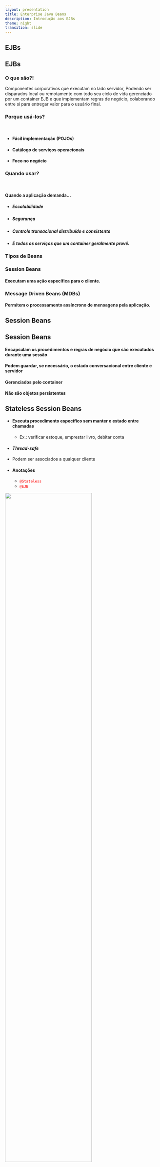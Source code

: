 ```yaml
---
layout: presentation
title: Enterprise Java Beans
description: Introdução aos EJBs
theme: night
transition: slide
---
```

<section>
<h1>EJBs</h1>
</section>
<section>
    <h2>EJBs</h2>
    <section>
        <h3 class="titlemark">O que são?!</h3>
    </section>
    <section>
        <p align="left">
        Componentes corporativos que executam no
        <span class="fragment grow highlight-red" data-fragment-index="1">lado servidor</span>,
        Podendo ser disparados <span class="fragment highlight-red" data-fragment-index="1">
        local ou remotamente</span> com todo seu
        <span class="fragment highlight-red" data-fragment-index="1">ciclo de vida gerenciado</span>
        por um container EJB e que implementam
        <span class="fragment highlight-red" data-fragment-index="1">regras de negócio</span>,
        colaborando entre si para entregar valor para o usuário final.
        </p>
    </section>
    <section>
        <h3 class="titlemark">Porque usá-los?</h3><br>
        <ul>
            <li class="fragment"><h4>Fácil implementação (POJOs)</h4></li>
            <li class="fragment"><h4>Catálogo de serviços operacionais</h4></li>
            <li class="fragment"><h4>Foco no negócio</h4></li>
        </ul>
    </section>
    <section>
        <h3 class="titlemark">Quando usar?</h3><br>
        <h4 align="left">Quando a aplicação demanda...</h4>
        <ul>
        <li><h5>Escalabilidade</h5></li>
        <li><h5>Segurança</h5></li>
        <li><h5>Controle transacional distribuído e consistente</h5></li>
        <li><h5>E todos os serviços que um container geralmente provê.</h5></li>
        </ul>
    </section>
    <section>
        <h3 class="titlemark">Tipos de Beans</h3>
    </section>
    <section>
        <h3 class="titlemark">Session Beans</h3>
        <h4>Executam uma ação específica para o cliente.</h4>
    </section>
    <section>
        <h3 class="titlemark">Message Driven Beans (MDBs)</h3>
        <h4>Permitem o processamento assíncrono de mensagens pela aplicação.</h4>
    </section>
</section>
<section>
    <h1>Session Beans</h1>
</section>
<section>
    <h2>Session Beans</h2>
    <section>
        <h4>Encapsulam os procedimentos e regras de negócio que são executados
        durante uma sessão</h4>
    </section>
    <section>
        <h4>Podem guardar, se necessário, o estado conversacional entre cliente
        e servidor</h4>
    </section>
    <section>
        <h4>Gerenciados pelo container</h4>
    </section>
    <section>
        <h4>Não são objetos persistentes</h4>
    </section>
</section>
<section>
    <h2>Stateless Session Beans</h2>
    <section>
        <ul>
            <li><h4>Executa procedimento específico sem manter o estado entre chamadas</h4></li>
                <ul><li>Ex.: verificar estoque, emprestar livro, debitar conta</li></ul>
            <li><h4><em>Thread-safe</em></h4></li>
            <li>Podem ser associados a qualquer cliente</li>
            <li><h4>Anotações</h4></li>
                <ul>
                    <li><code style="color: red;">@Stateless</code></li>
                    <li><code style="color: red;">@EJB</code></li>
                </ul>
        </ul>
    </section>
    <section>
        <img width="75%" src="{{site.github.url}}/media/ssb_pool.jpg">
    </section>
    <section>
        <h3 class="titlemark">Exemplo</h3>
    </section>
   <section>
        <br>
        <h4 class="titlemark">Servlet</h4>
        <pre><code class="java">
            @WebServlet("/ReservaMercadoriaServlet")
            public class ReservaMercadoriaServlet extends HttpServlet {
                @EJB ControladorSSB controle;
            protected void doGet(...) {
                String merc = request.getParameter(...);
                int reservado = controle.obterQuantidade(merc);
                ...
            }
            </code></pre>
        <h4 class="titlemark">Stateless Session Bean</h4>
        <pre><code class="java">
            @Stateless
            public class ControladorSSB {
                @Inject private Estoque meuEstoque;
                public int obterQuantidade(String merc) {
                    int qtdeEstoque = meuEstoque.obterQuantidade(merc);
                    ...
                } }
        </code></pre>
    </section>
</section>
<section>
    <h2>Exercício 2</h2>
</section>
<section>
    <h4 align="left">Atualize o projeto distribuidora para executar uma ação de reserva em um Estoque em memória
        utilizando EJBs.</h4>
</section>
<section>
    <h3 class="titlemark">Dicas</h3>
    <ol>
        <li>Não será necessário criar projeto ejbclient, nem interfaces no momento</li>
        <li>No projeto EJB crie uma classe do tipo Estoque que possa ser injetada no EJB. Essa classe
        terá os dados do estoque</li>
        <li>Use os parametros do request para indicar a mercadoria e quantidade a ser reservada</li>
        <li>Utilize as anotações características do bean: <code style="color: red;">@Stateless</code> para
        o Session e <code style="color: red;">@EJB</code> para injeção no servlet</li>
    </ol>
</section>